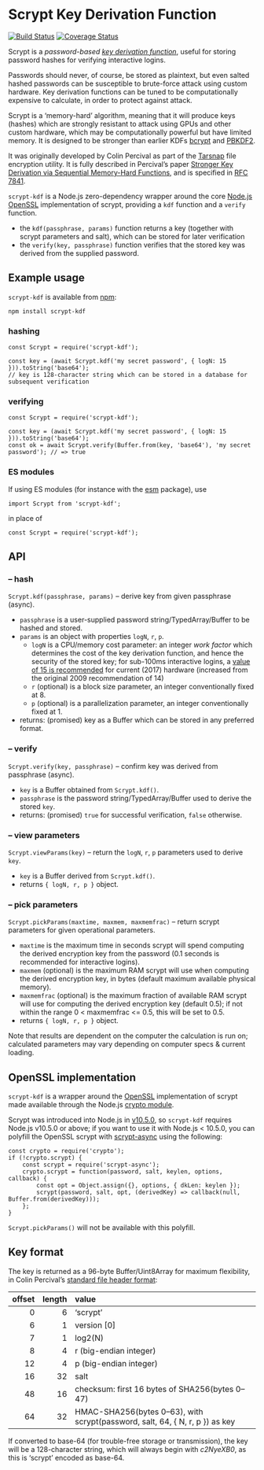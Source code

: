 Scrypt Key Derivation Function
==============================

[![Build Status](https://travis-ci.org/chrisveness/scrypt-kdf.svg?branch=master)](https://travis-ci.org/chrisveness/scrypt-kdf)
[![Coverage Status](https://coveralls.io/repos/github/chrisveness/scrypt-kdf/badge.svg?branch=master)](https://coveralls.io/github/chrisveness/scrypt-kdf?branch=master)

Scrypt is a *password-based [key derivation function](https://en.wikipedia.org/wiki/Key_derivation_function)*, useful for storing password hashes for verifying interactive logins.

Passwords should never, of course, be stored as plaintext, but even salted hashed passwords can be susceptible to brute-force attack using custom hardware. Key derivation functions can be tuned to be computationally expensive to calculate, in order to protect against attack.

Scrypt is a ‘memory-hard’ algorithm, meaning that it will produce keys (hashes) which are strongly resistant to attack using GPUs and other custom hardware, which may be computationally powerful but have limited memory. It is designed to be stronger than earlier KDFs [bcrypt](PBKDF2) and  [PBKDF2](https://en.wikipedia.org/wiki/PBKDF2).

It was originally developed by Colin Percival as part of the [Tarsnap](http://www.tarsnap.com/scrypt.html) file encryption utility. It is fully described in Percival’s paper [Stronger Key Derivation via Sequential Memory-Hard Functions](http://www.tarsnap.com/scrypt/scrypt.pdf), and is specified in [RFC 7841](https://tools.ietf.org/html/rfc7914).

`scrypt-kdf` is a Node.js zero-dependency wrapper around the core [Node.js OpenSSL](https://nodejs.org/api/crypto.html#crypto_crypto_scrypt_password_salt_keylen_options_callback) implementation of scrypt, providing a `kdf` function and a `verify` function.

- the `kdf(passphrase, params)` function returns a key (together with scrypt parameters and salt), which can be stored for later verification
- the `verify(key, passphrase)` function verifies that the stored key was derived from the supplied password.


Example usage
-------------
 
`scrypt-kdf` is available from [npm](https://www.npmjs.com/package/scrypt-kdf):
 
    npm install scrypt-kdf

### hashing

    const Scrypt = require('scrypt-kdf');
    
    const key = (await Scrypt.kdf('my secret password', { logN: 15 })).toString('base64');
    // key is 128-character string which can be stored in a database for subsequent verification

### verifying

    const Scrypt = require('scrypt-kdf');
    
    const key = (await Scrypt.kdf('my secret password', { logN: 15 })).toString('base64');
    const ok = await Scrypt.verify(Buffer.from(key, 'base64'), 'my secret password'); // => true

### ES modules

If using ES modules (for instance with the [esm](https://www.npmjs.com/package/esm) package), use

    import Scrypt from 'scrypt-kdf';

in place of

    const Scrypt = require('scrypt-kdf');

API
---

### – hash

`Scrypt.kdf(passphrase, params)` – derive key from given passphrase (async).

- `passphrase` is a user-supplied password string/TypedArray/Buffer to be hashed and stored.
- `params` is an object with properties `logN`, `r`, `p`.
  - `logN` is a CPU/memory cost parameter: an integer *work factor* which determines the cost of the key derivation function, and hence the security of the stored key; for sub-100ms interactive logins, a [value of 15 is recommended](https://blog.filippo.io/the-scrypt-parameters/) for current (2017) hardware (increased from the original 2009 recommendation of 14)
  - `r` (optional) is a block size parameter, an integer conventionally fixed at 8.
  - `p` (optional) is a parallelization parameter, an integer conventionally fixed at 1.
- returns: (promised) key as a Buffer which can be stored in any preferred format.

### – verify

`Scrypt.verify(key, passphrase)` – confirm key was derived from passphrase (async).

- `key` is a Buffer obtained from `Scrypt.kdf()`.
- `passphrase` is the password string/TypedArray/Buffer used to derive the stored `key`.
- returns: (promised) `true` for successful verification, `false` otherwise.

### – view parameters

`Scrypt.viewParams(key)` – return the `logN`, `r`, `p` parameters used to derive `key`.

- `key` is a Buffer derived from `Scrypt.kdf()`.
- returns `{ logN, r, p }` object.

### – pick parameters

`Scrypt.pickParams(maxtime, maxmem, maxmemfrac)` – return scrypt parameters for given operational parameters.

- `maxtime` is the maximum time in seconds scrypt will spend computing the derived encryption key from the password (0.1 seconds is recommended for interactive logins).
- `maxmem` (optional) is the maximum RAM scrypt will use when computing the derived encryption key, in bytes (default maximum available physical memory).
- `maxmemfrac` (optional) is the maximum fraction of available RAM scrypt will use for computing the derived encryption key (default 0.5); if not within the range 0 < maxmemfrac <= 0.5, this will be set to 0.5.
- returns `{ logN, r, p }` object.

Note that results are dependent on the computer the calculation is run on; calculated parameters may vary depending on computer specs & current loading.


OpenSSL implementation
----------------------

`scrypt-kdf` is a wrapper around the [OpenSSL](https://www.openssl.org/docs/manmaster/man7/scrypt.html) implementation of scrypt made available through the Node.js [crypto module](https://nodejs.org/api/crypto.html#crypto_crypto_scrypt_password_salt_keylen_options_callback).

Scrypt was introduced into Node.js in [v10.5.0](https://nodejs.org/en/blog/release/v10.5.0/), so `scrypt-kdf` requires Node.js v10.5.0 or above; if you want to use it with Node.js < 10.5.0, you can polyfill the OpenSSL scrypt with [scrypt-async](https://www.npmjs.com/package/scrypt-async) using the following:

    const crypto = require('crypto');
    if (!crypto.scrypt) {
        const scrypt = require('scrypt-async');
        crypto.scrypt = function(password, salt, keylen, options, callback) {
            const opt = Object.assign({}, options, { dkLen: keylen });
            scrypt(password, salt, opt, (derivedKey) => callback(null, Buffer.from(derivedKey))); 
        };
    }

`Scrypt.pickParams()` will not be available with this polyfill.


Key format
----------

The key is returned as a 96-byte Buffer/Uint8Array for maximum flexibility, in Colin Percival’s [standard file header format](https://github.com/Tarsnap/scrypt/blob/master/FORMAT):

| offset | length | value
| -----: | -----: | :----
|      0 |      6 | ‘scrypt’
|      6 |      1 | version [0]
|      7 |      1 | log2(N)
|      8 |      4 | r (big-endian integer)
|     12 |      4 | p (big-endian integer)
|     16 |     32 | salt
|     48 |     16 | checksum: first 16 bytes of SHA256(bytes 0–47)
|     64 |     32 | HMAC-SHA256(bytes 0–63), with scrypt(password, salt, 64, { N, r, p }) as key

If converted to base-64 (for trouble-free storage or transmission), the key will be a 128-character string, which will always begin with *c2NyeXB0*, as this is ‘scrypt’ encoded as base-64.
